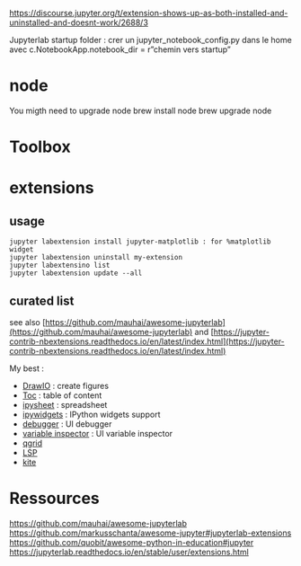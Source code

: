 




https://discourse.jupyter.org/t/extension-shows-up-as-both-installed-and-uninstalled-and-doesnt-work/2688/3


Jupyterlab startup folder
: crer un jupyter_notebook_config.py dans le home avec c.NotebookApp.notebook_dir = r”chemin vers startup”
 


# node
You migth need to upgrade node
brew install node
brew upgrade node


# Toolbox

# extensions
## usage
```
jupyter labextension install jupyter-matplotlib : for %matplotlib widget
jupyter labextension uninstall my-extension
jupyter labextensino list
jupyter labextension update --all
```

## curated list
see also [https://github.com/mauhai/awesome-jupyterlab](https://github.com/mauhai/awesome-jupyterlab) and [https://jupyter-contrib-nbextensions.readthedocs.io/en/latest/index.html](https://jupyter-contrib-nbextensions.readthedocs.io/en/latest/index.html)

My best : 
 - [DrawIO](https://github.com/QuantStack/jupyterlab-drawio) : create figures
 - [Toc](https://github.com/jupyterlab/jupyterlab-toc) : table of content
 - [ipysheet](https://github.com/QuantStack/ipysheet) : spreadsheet
 - [ipywidgets](https://github.com/jupyter-widgets/ipywidgets) : IPython widgets support
 - [debugger](https://github.com/jupyterlab/debugger) : UI debugger
 - [variable inspector](https://github.com/lckr/jupyterlab-variableInspector) : UI variable inspector
 - [qgrid](https://github.com/quantopian/qgrid)
 - [LSP](https://github.com/krassowski/jupyterlab-lsp)
 - [kite](https://github.com/kiteco/jupyterlab-kite)
 

# Ressources 
https://github.com/mauhai/awesome-jupyterlab
https://github.com/markusschanta/awesome-jupyter#jupyterlab-extensions
https://github.com/quobit/awesome-python-in-education#jupyter
https://jupyterlab.readthedocs.io/en/stable/user/extensions.html